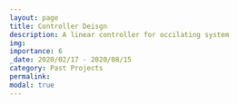 ```yaml
---
layout: page
title: Controller Deisgn
description: A linear controller for occilating system
img: 
importance: 6
_date: 2020/02/17 - 2020/08/15
category: Past Projects
permalink: 
modal: true
---
```


